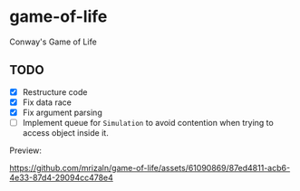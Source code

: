 # game-of-life

Conway's Game of Life

## TODO

- [x] Restructure code
- [x] Fix data race
- [x] Fix argument parsing
- [ ] Implement queue for `Simulation` to avoid contention when trying to access object inside it.

Preview:

https://github.com/mrizaln/game-of-life/assets/61090869/87ed4811-acb6-4e33-87d4-29094cc478e4
